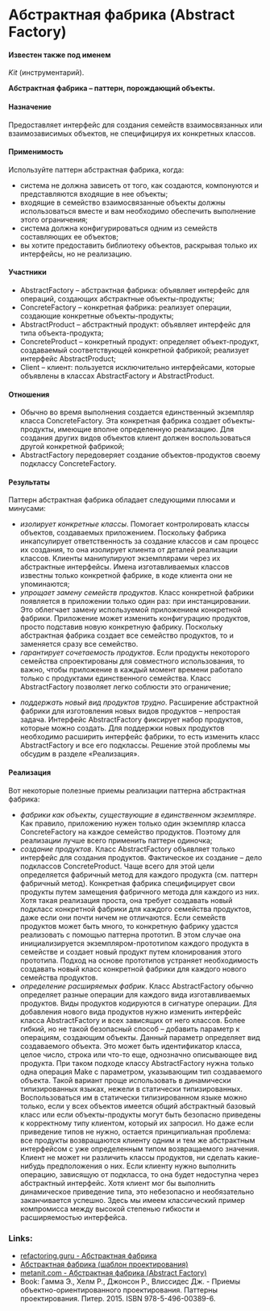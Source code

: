﻿# Абстрактная фабрика (Abstract Factory)

#### Известен также под именем
*Kit* (инструментарий).

**Абстрактная фабрика – паттерн, порождающий объекты.**

#### Назначение
Предоставляет интерфейс для создания семейств взаимосвязанных или взаимозависимых объектов, не специфицируя их конкретных классов.

#### Применимость
Используйте паттерн абстрактная фабрика, когда:
* система не должна зависеть от того, как создаются, компонуются и представляются входящие в нее объекты;
* входящие в семейство взаимосвязанные объекты должны использоваться вместе и вам необходимо обеспечить выполнение этого ограничения;
* система должна конфигурироваться одним из семейств составляющих ее объектов;
* вы хотите предоставить библиотеку объектов, раскрывая только их интерфейсы, но не реализацию.

#### Участники
* AbstractFactory – абстрактная фабрика: объявляет интерфейс для операций, создающих абстрактные объекты-продукты;
* ConcreteFactory – конкретная фабрика: реализует операции, создающие конкретные объекты-продукты;
* AbstractProduct – абстрактный продукт: объявляет интерфейс для типа объекта-продукта;
* ConcreteProduct – конкретный продукт: определяет объект-продукт, создаваемый соответствующей конкретной фабрикой; реализует интерфейс AbstractProduct;
* Client – клиент: пользуется исключительно интерфейсами, которые объявлены в классах AbstractFactory и AbstractProduct.

#### Отношения
* Обычно во время выполнения создается единственный экземпляр класса ConcreteFactory. Эта конкретная фабрика создает объекты-продукты,
имеющие вполне определенную реализацию. Для создания других видов объектов клиент должен воспользоваться другой конкретной фабрикой;
* AbstractFactory передоверяет создание объектов-продуктов своему подклассу ConcreteFactory.

#### Результаты
Паттерн абстрактная фабрика обладает следующими плюсами и минусами:
+ *изолирует конкретные классы*. Помогает контролировать классы объектов, создаваемых приложением. Поскольку фабрика инкапсулирует ответственность за создание классов и сам процесс их создания, то она изолирует клиента от деталей реализации классов. Клиенты манипулируют экземплярами через их абстрактные интерфейсы. Имена изготавливаемых классов известны только конкретной фабрике, в коде клиента они не упоминаются;
+ *упрощает замену семейств продуктов*. Класс конкретной фабрики появляется в приложении только один раз: при инстанцировании. Это облегчает замену используемой приложением конкретной фабрики. Приложение может изменить конфигурацию продуктов, просто подставив новую конкретную фабрику. Поскольку абстрактная фабрика создает все семейство продуктов, то и заменяется сразу все семейство.
+ *гарантирует сочетаемость продуктов*. Если продукты некоторого семейства спроектированы для совместного использования, то важно, чтобы приложение в каждый момент времени работало только с продуктами единственного семейства. Класс AbstractFactory позволяет легко соблюсти это ограничение;
- *поддержать новый вид продуктов трудно*. Расширение абстрактной фабрики для изготовления новых видов продуктов – непростая задача. Интерфейс AbstractFactory фиксирует набор продуктов, которые можно создать. Для поддержки новых продуктов необходимо расширить интерфейс фабрики, то есть изменить класс AbstractFactory и все его подклассы. Решение этой проблемы мы обсудим в разделе «Реализация».

#### Реализация
Вот некоторые полезные приемы реализации паттерна абстрактная фабрика:
- *фабрики как объекты, существующие в единственном экземпляре*. Как правило, приложению нужен только один экземпляр класса ConcreteFactory на каждое семейство продуктов. Поэтому для реализации лучше всего применить паттерн одиночка;
- *создание продуктов*. Класс AbstractFactory объявляет только интерфейс для создания продуктов. Фактическое их создание – дело подклассов ConcreteProduct. Чаще всего для этой цели определяется фабричный метод для каждого продукта (см. паттерн фабричный метод). Конкретная фабрика специфицирует свои продукты путем замещения фабричного метода для каждого из них. Хотя такая реализация проста, она требует создавать новый подкласс конкретной фабрики для каждого семейства продуктов, даже если они почти ничем не отличаются.
Если семейств продуктов может быть много, то конкретную фабрику удастся реализовать с помощью паттерна прототип. В этом случае она инициализируется экземпляром-прототипом каждого продукта в семействе и создает новый продукт путем клонирования этого прототипа. Подход на основе прототипов устраняет необходимость создавать новый класс конкретной фабрики для каждого нового семейства продуктов.
- *определение расширяемых фабрик*. Класс AbstractFactory обычно определяет разные операции для каждого вида изготавливаемых продуктов.
Виды продуктов кодируются в сигнатуре операции. Для добавления нового вида продуктов нужно изменить интерфейс класса AbstractFactory
и всех зависящих от него классов.
Более гибкий, но не такой безопасный способ – добавить параметр к операциям, создающим объекты. Данный параметр определяет вид создаваемого объекта. Это может быть идентификатор класса, целое число, строка или что-то еще, однозначно описывающее вид продукта. При таком подходе классу AbstractFactory нужна только одна операция Make с параметром, указывающим тип создаваемого объекта. 
Такой вариант проще использовать в динамически типизированных языках, нежели в статически типизированных. Воспользоваться им в статически типизированном языке можно только, если у всех объектов имеется общий абстрактный базовый класс или если объекты-продукты могут быть безопасно приведены к корректному типу клиентом, который их запросил.
Но даже если приведение типов не нужно, остается принципиальная проблема: все продукты возвращаются клиенту одним и тем же абстрактным
интерфейсом с уже определенным типом возвращаемого значения. Клиент не может ни различить классы продуктов, ни сделать какие-нибудь предположения о них. Если клиенту нужно выполнить операцию, зависящую от подкласса, то она будет недоступна через абстрактный интерфейс. Хотя клиент мог бы выполнить динамическое приведение типа, это небезопасно и необязательно заканчивается успешно. Здесь мы имеем классический пример компромисса между высокой степенью гибкости и расширяемостью интерфейса.

### Links:
* [refactoring.guru - Абстрактная фабрика](https://refactoring.guru/ru/design-patterns/abstract-factory)
* [Абстрактная фабрика (шаблон проектирования)](https://ru.wikipedia.org/wiki/Абстрактная_фабрика_(шаблон_проектирования))
* [metanit.com - Абстрактная фабрика (Abstract Factory)](https://metanit.com/sharp/patterns/2.2.php)
* Book: Гамма Э., Хелм Р., Джонсон Р., Влиссидес Дж. - Приемы объектно-ориентированного проектирования. Паттерны проектирования. Питер. 2015. ISBN 978-5-496-00389-6.
